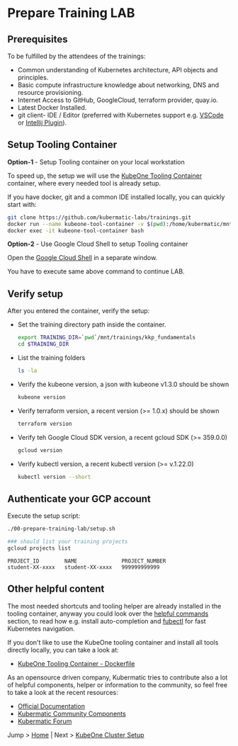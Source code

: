 # Prepare Training LAB

## Prerequisites

To be fulfilled by the attendees of the trainings:

- Common understanding of Kubernetes architecture, API objects and principles.
- Basic compute infrastructure knowledge about networking, DNS and resource provisioning.
- Internet Access to GitHub, GoogleCloud, terraform provider, quay.io.
- Latest Docker Installed.
- git client- IDE / Editor
  (preferred with Kubernetes support e.g. [VSCode](https://code.visualstudio.com/) or [Intellij Plugin](https://plugins.jetbrains.com/plugin/10485-kubernetes/versions)).

## Setup Tooling Container

**Option-1** - Setup Tooling container on your local workstation

To speed up, the setup we will use the [KubeOne Tooling Container](https://github.com/kubermatic/community-components/tree/master/helper/kubeone-tool-container) container, where every needed tool is already setup.

If you have docker, git and a common IDE installed locally, you can quickly start with:

```bash
git clone https://github.com/kubermatic-labs/trainings.git
docker run --name kubeone-tool-container -v $(pwd):/home/kubermatic/mnt -t -d quay.io/kubermatic-labs/kubeone-tooling:1.4.2
docker exec -it kubeone-tool-container bash
```

**Option-2** - Use Google Cloud Shell to setup Tooling container

Open the [Google Cloud Shell](https://shell.cloud.google.com) in a separate window.

You have to execute same above command to continue LAB.

## Verify setup

After you entered the container, verify the setup:

* Set the training directory path inside the container.
  ```bash
  export TRAINING_DIR=`pwd`/mnt/trainings/kkp_fundamentals
  cd $TRAINING_DIR
  ```

* List the training folders
  ```bash
  ls -la
  ```

* Verify the kubeone version, a json with kubeone v1.3.0 should be shown
  ```bash
  kubeone version
  ```

* Verify terraform version, a recent version (>= 1.0.x) should be shown
  ```bash
  terraform version
  ```

* Verify teh Google Cloud SDK version, a recent gcloud SDK (>= 359.0.0)
  ```bash
  gcloud version
  ```

* Verify kubectl version, a recent kubectl version (>= v.1.22.0)
  ```bash
  kubectl version --short
  ```

## Authenticate your GCP account

Execute the setup script:

```bash
./00-prepare-training-lab/setup.sh

### should list your training projects
gcloud projects list
```

```text
PROJECT_ID        NAME              PROJECT_NUMBER
student-XX-xxxx   student-XX-xxxx   999999999999
```

## Other helpful content

The most needed shortcuts and tooling helper are already installed in the tooling container, anyway you could look over the [helpful commands](helpful-commands.md) section, to read how e.g. install auto-completion and [fubectl](https://github.com/kubermatic/fubectl) for fast Kubernetes navigation.

If you don't like to use the KubeOne tooling container and install all tools directly locally, you can take a look at:

- [KubeOne Tooling Container - Dockerfile](https://github.com/kubermatic/community-components/blob/master/helper/kubeone-tool-container/Dockerfile)

As an opensource driven company, Kubermatic tries to contribute also a lot of helpful components, helper or information to the community, so feel free to take a look at the recent resources:

- [Official Documentation](https://docs.kubermatic.com/)
- [Kubermatic Community Components](https://github.com/kubermatic/community-components)
- [Kubermatic Forum](https://forum.kubermatic.com/)

Jump > [Home](../README.md) | Next > [KubeOne Cluster Setup](../01-kubeone-cluster-setup/README.md) 